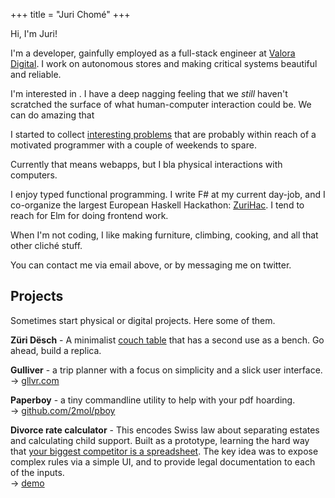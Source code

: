+++
title = "Juri Chomé"
+++


Hi, I'm Juri!

I'm a developer, gainfully employed as a full-stack engineer at [Valora Digital](https://valora.digital/). I work on autonomous stores and making critical systems beautiful and reliable.

I'm interested in . I have a deep nagging feeling that we _still_ haven't scratched the surface of what human-computer interaction could be. We can do amazing that

I started to collect [interesting problems](/problems) that are probably within reach of a motivated programmer with a couple of weekends to spare.



Currently that means webapps, but I bla physical interactions with computers.

I enjoy typed functional programming. I write F# at my current day-job, and I co-organize the largest European Haskell Hackathon: [ZuriHac](http://zurihac.com/). I tend to reach for Elm for doing frontend work.

When I'm not coding, I like making furniture, climbing, cooking, and all that other cliché stuff.

You can contact me via email above, or by messaging me on twitter.


## Projects

Sometimes start physical or digital projects. Here some of them.

**Züri Dësch** - A minimalist [couch table](/zurich-table) that has a second use as a bench. Go ahead, build a replica.

**Gulliver** - a trip planner with a focus on simplicity and a slick user interface.
<br/>→ [gllvr.com](https://gllvr.com)

**Paperboy** - a tiny commandline utility to help with your pdf hoarding.
<br/>→ [github.com/2mol/pboy](https://github.com/2mol/pboy)

**Divorce rate calculator** - This encodes Swiss law about separating estates and calculating child support. Built as a prototype, learning the hard way that [your biggest competitor is a spreadsheet](https://grid.is/blog/your-biggest-competitor-is-a-spreadsheet). The key idea was to expose complex rules via a simple UI, and to provide legal documentation to each of the inputs.
<br/>→ [demo](https://2mol.gitlab.io/urechner)
